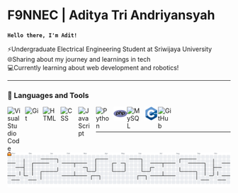# F9NNEC | Aditya Tri Andriyansyah

**`Hello there, I'm Adit!`**

⚡Undergraduate Electrical Engineering Student at Sriwijaya University<br/>
🌐Sharing about my journey and learnings in tech<br/>
💻Currently learning about web development and robotics!<br/>



---

### 🧰 Languages and Tools

<img align="left" alt="Visual Studio Code" width="30px" src="https://cdn.jsdelivr.net/gh/devicons/devicon/icons/vscode/vscode-original.svg" style="padding-right:10px;" />
<img align="left" alt="Git" width="30px" style="padding-right:10px;" src="https://cdn.jsdelivr.net/gh/devicons/devicon/icons/git/git-original.svg" />
<img align="left" alt="HTML" width="30px" style="padding-right:10px;" src="https://cdn.jsdelivr.net/gh/devicons/devicon/icons/html5/html5-plain.svg" />
<img align="left" alt="CSS" width="30px" style="padding-right:10px;" src="https://cdn.jsdelivr.net/gh/devicons/devicon/icons/css3/css3-plain.svg" />
<img align="left" alt="JavaScript" width="30px" style="padding-right:10px;" src="https://cdn.jsdelivr.net/gh/devicons/devicon/icons/javascript/javascript-plain.svg" />
<img align="left" alt="Python" width="30px" style="padding-right:10px;" src="https://cdn.jsdelivr.net/gh/devicons/devicon/icons/python/python-plain.svg" />
<img align="left" src="https://raw.githubusercontent.com/devicons/devicon/master/icons/php/php-original.svg" alt="php" width="30" height="30"/>
<img align="left" alt="MySQL" width="30px" src="https://cdn.jsdelivr.net/gh/devicons/devicon/icons/mysql/mysql-original.svg" style="padding-right:10px;" />
<img align="left" src="https://raw.githubusercontent.com/devicons/devicon/master/icons/cplusplus/cplusplus-original.svg" alt="cplusplus" width="30px" height="30px"/>
<img align="left" alt="GitHub" width="30px" style="padding-right:10px;" src="https://cdn.jsdelivr.net/gh/devicons/devicon/icons/github/github-original.svg" />
<br />


#

---

<picture>
  <source media="(prefers-color-scheme: dark)" srcset="https://raw.githubusercontent.com/F9NNEC/F9NNEC/output/pacman-contribution-graph-dark.svg">
  <source media="(prefers-color-scheme: light)" srcset="https://raw.githubusercontent.com/F9NNEC/F9NNEC/output/pacman-contribution-graph.svg">
  <img alt="pacman contribution graph" src="https://raw.githubusercontent.com/F9NNEC/F9NNEC/output/pacman-contribution-graph.svg">
</picture>

###
